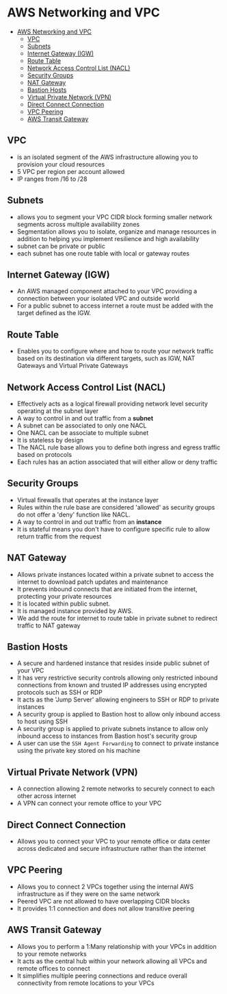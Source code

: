 # AWS Networking and VPC

- [AWS Networking and VPC](#aws-networking-and-vpc)
  - [VPC](#vpc)
  - [Subnets](#subnets)
  - [Internet Gateway (IGW)](#internet-gateway-igw)
  - [Route Table](#route-table)
  - [Network Access Control List (NACL)](#network-access-control-list-nacl)
  - [Security Groups](#security-groups)
  - [NAT Gateway](#nat-gateway)
  - [Bastion Hosts](#bastion-hosts)
  - [Virtual Private Network (VPN)](#virtual-private-network-vpn)
  - [Direct Connect Connection](#direct-connect-connection)
  - [VPC Peering](#vpc-peering)
  - [AWS Transit Gateway](#aws-transit-gateway)

## VPC

- is an isolated segment of the AWS infrastructure allowing you to provision your cloud resources
- 5 VPC per region per account allowed
- IP ranges from /16 to /28

## Subnets

- allows you to segment your VPC CIDR block forming smaller network segments across multiple availability zones
- Segmentation allows you to isolate, organize and manage resources in addition to helping you implement resilience and high availability
- subnet can be private or public
- each subnet has one route table with local or gateway routes

## Internet Gateway (IGW)

- An AWS managed component attached to your VPC providing a connection between your isolated VPC and outside world
- For a public subnet to access internet a route must be added with the target defined as the IGW.

## Route Table

- Enables you to configure where and how to route your network traffic based on its destination via different targets, such as IGW, NAT Gateways and Virtual Private Gateways

## Network Access Control List (NACL)

- Effectively acts as a logical firewall providing network level security operating at the subnet layer
- A way to control in and out traffic from a **subnet**
- A subnet can be associated to only one NACL
- One NACL can be associate to multiple subnet
- It is stateless by design
- The NACL rule base allows you to define both ingress and egress traffic based on protocols
- Each rules has an action associated that will either allow or deny traffic

## Security Groups

- Virtual firewalls that operates at the instance layer
- Rules within the rule base are considered 'allowed' as security groups do not offer a 'deny' function like NACL.
- A way to control in and out traffic from an **instance**
- It is stateful means you don't have to configure specific rule to allow return traffic from the request

## NAT Gateway

- Allows private instances located within a private subnet to access the internet to download patch updates and maintenance
- It prevents inbound connects that are initiated from the internet, protecting your private resources
- It is located within public subnet.
- It is managed instance provided by AWS.
- We add the route for internet to route table in private subnet to redirect traffic to NAT gateway

## Bastion Hosts

- A secure and hardened instance that resides inside public subnet of your VPC
- It has very restrictive security controls allowing only restricted inbound connections from known and trusted IP addresses using encrypted protocols such as SSH or RDP
- It acts as the 'Jump Server' allowing engineers to SSH or RDP to private instances
- A security group is applied to Bastion host to allow only inbound access to host using SSH
- A security group is applied to private subnets instance to allow only inbound access to instances from Bastion host's security group
- A user can use the `SSH Agent Forwarding` to connect to private instance using the private key stored on his machine 

## Virtual Private Network (VPN)

- A connection allowing 2 remote networks to securely connect to each other across internet
- A VPN can connect your remote office to your VPC

## Direct Connect Connection

- Allows you to connect your VPC to your remote office or data center across dedicated and secure infrastructure rather than the internet

## VPC Peering

- Allows you to connect 2 VPCs together using the internal AWS infrastructure as if they were on the same network
- Peered VPC are not allowed to have overlapping CIDR blocks
- It provides 1:1 connection and does not allow transitive peering

## AWS Transit Gateway

- Allows you to perform a 1:Many relationship with your VPCs in addition to your remote networks
- It acts as the central hub within your network allowing all VPCs and remote offices to connect
- It simplifies multiple peering connections and reduce overall connectivity from remote locations to your VPCs

